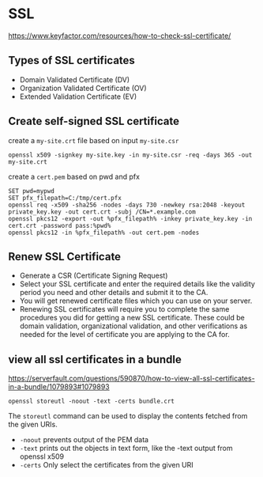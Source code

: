 # SSL
https://www.keyfactor.com/resources/how-to-check-ssl-certificate/

## Types of SSL certificates
- Domain Validated Certificate (DV)
- Organization Validated Certificate (OV)
- Extended Validation Certificate (EV)

## Create self-signed SSL certificate
create a `my-site.crt` file based on input `my-site.csr`
```
openssl x509 -signkey my-site.key -in my-site.csr -req -days 365 -out my-site.crt
```

create a `cert.pem` based on pwd and pfx
```
SET pwd=mypwd
SET pfx_filepath=C:/tmp/cert.pfx
openssl req -x509 -sha256 -nodes -days 730 -newkey rsa:2048 -keyout private_key.key -out cert.crt -subj /CN=*.example.com
openssl pkcs12 -export -out %pfx_filepath% -inkey private_key.key -in cert.crt -password pass:%pwd%
openssl pkcs12 -in %pfx_filepath% -out cert.pem -nodes
```

## Renew SSL Certificate
- Generate a CSR (Certificate Signing Request)
- Select your SSL certificate and enter the required details like the validity period you need and other details and submit it to the CA. 
- You will get renewed certificate files which you can use on your server. 
- Renewing SSL certificates will require you to complete the same procedures you did for getting a new SSL certificate. These could be domain validation, organizational validation, and other verifications as needed for the level of certificate you are applying to the CA for.

## view all ssl certificates in a bundle
https://serverfault.com/questions/590870/how-to-view-all-ssl-certificates-in-a-bundle/1079893#1079893
```
openssl storeutl -noout -text -certs bundle.crt
```
The `storeutl` command can be used to display the contents fetched from the given URIs.
- `-noout` prevents output of the PEM data
- `-text` prints out the objects in text form, like the -text output from openssl x509
- `-certs` Only select the certificates from the given URI
